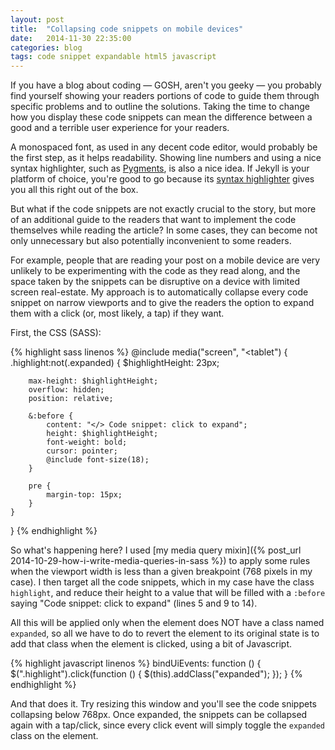 ```yaml
---
layout: post
title:  "Collapsing code snippets on mobile devices"
date:   2014-11-30 22:35:00
categories: blog
tags: code snippet expandable html5 javascript
---
```

If you have a blog about coding — GOSH, aren't you geeky — you probably find yourself showing your readers portions of code to guide them through specific problems and to outline the solutions. Taking the time to change how you display these code snippets can mean the difference between a good and a terrible user experience for your readers.<!--more-->

A monospaced font, as used in any decent code editor, would probably be the first step, as it helps readability. Showing line numbers and using a nice syntax highlighter, such as [Pygments](http://pygments.org/), is also a nice idea. If Jekyll is your platform of choice, you're good to go because its [syntax highlighter](http://jekyllrb.com/docs/templates/#code-snippet-highlighting) gives you all this right out of the box.

But what if the code snippets are not exactly crucial to the story, but more of an additional guide to the readers that want to implement the code themselves while reading the article? In some cases, they can become not only unnecessary but also potentially inconvenient to some readers.

For example, people that are reading your post on a mobile device are very unlikely to be experimenting with the code as they read along, and the space taken by the snippets can be disruptive on a device with limited screen real-estate. My approach is to automatically collapse every code snippet on narrow viewports and to give the readers the option to expand them with a click (or, most likely, a tap) if they want.

First, the CSS (SASS):

{% highlight sass linenos %}
@include media("screen", "<tablet") {
	.highlight:not(.expanded) {
		$highlightHeight: 23px;

		max-height: $highlightHeight;
		overflow: hidden;
		position: relative;

		&:before {
			content: "</> Code snippet: click to expand";
			height: $highlightHeight;
			font-weight: bold;
			cursor: pointer;
			@include font-size(18);
		}

		pre {
			margin-top: 15px;
		}
	}
}
{% endhighlight %}

So what's happening here? I used [my media query mixin]({% post_url 2014-10-29-how-i-write-media-queries-in-sass %}) to apply some rules when the viewport width is less than a given breakpoint (768 pixels in my case). I then target all the code snippets, which in my case have the class `highlight`, and reduce their height to a value that will be filled with a `:before` saying "Code snippet: click to expand" (lines 5 and 9 to 14).

All this will be applied only when the element does NOT have a class named `expanded`, so all we have to do to revert the element to its original state is to add that class when the element is clicked, using a bit of Javascript.

{% highlight javascript linenos %}
bindUiEvents: function () {
	$(".highlight").click(function () {
		$(this).addClass("expanded");
	});
}
{% endhighlight %}

And that does it. Try resizing this window and you'll see the code snippets collapsing below 768px. Once expanded, the snippets can be collapsed again with a tap/click, since every click event will simply toggle the `expanded` class on the element.<!--tomb-->